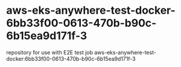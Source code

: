 # aws-eks-anywhere-test-docker-6bb33f00-0613-470b-b90c-6b15ea9d171f-3
repository for use with E2E test job aws-eks-anywhere-test-docker:6bb33f00-0613-470b-b90c-6b15ea9d171f-3
